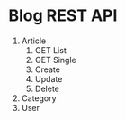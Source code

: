 # Blog REST API

1. Article
   1. GET List
   1. GET Single
   1. Create
   1. Update
   1. Delete
1. Category
1. User
